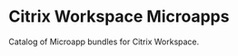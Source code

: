 Citrix Workspace Microapps
==========================

Catalog of Microapp bundles for Citrix Workspace.
